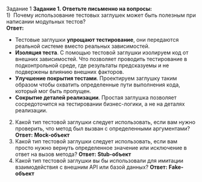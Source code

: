 Задание 1
**Задание 1. Ответьте письменно на вопросы:**  
1)  Почему использование тестовых заглушек может быть полезным при написании модульных тестов?  
__Ответ:__ 
- Тестовые заглушки __упрощают тестирование__, они передаются реальной системе вместо реальных зависимостей.
- __Изоляция теста__. С помощью тестовой заглушки изолируем код от внешних зависимостей. Что позволяет проводить тестирование в подконтрольной среде, где результаты предсказуемы и не подвержены влиянию внешних факторов.
- __Улучшение покрытия тестами__. Проектируем заглушку таким образом чтобы охватить определенные пути выполнения кода, который мог быть пропущен.
- __Сокрытие деталей реализации__. Простая заглушка позволяет сосредоточится на тестировании бизнес-логики, а не на деталях реализации. 


2) Какой тип тестовой заглушки следует использовать, если вам нужно проверить, что метод был вызван с определенными аргументами? 
__Ответ:__ 
__Mock-объект__
4) Какой тип тестовой заглушки следует использовать, если вам просто нужно вернуть определенное значение или исключение в ответ на вызов метода? 
__Ответ:__
__Stub-объект__
6) Какой тип тестовой заглушки вы бы использовали для имитации  взаимодействия с внешним API или базой данных?
__Ответ:__
__Fake-объект__